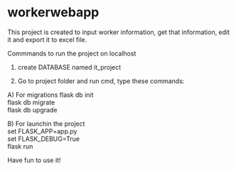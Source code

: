 # workerwebapp

This project is created to input worker information, get that information, edit it and export it to excel file.

Commmands to run the project on localhost

1) create DATABASE named it_project

2) Go to project folder and run cmd, type these commands:<br>

A) For migrations
flask db init<br>
flask db migrate<br>
flask db upgrade<br>

B) For launchin the project<br>
set FLASK_APP=app.py<br>
set FLASK_DEBUG=True<br>
flask run

Have fun to use it!

